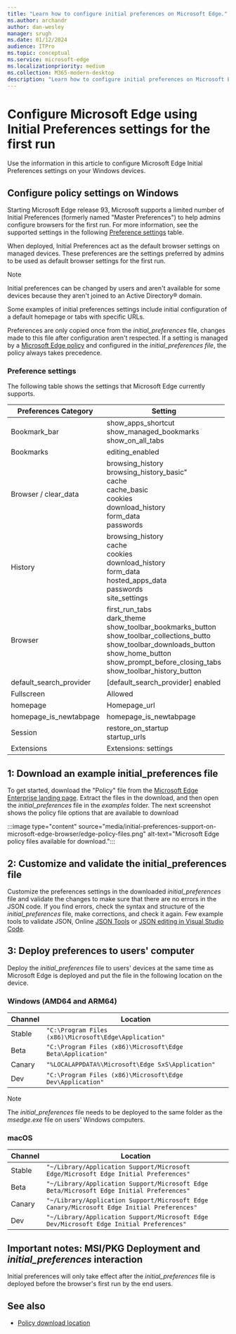 ```yaml
---
title: "Learn how to configure initial preferences on Microsoft Edge."
ms.author: archandr
author: dan-wesley
manager: srugh
ms.date: 01/12/2024
audience: ITPro
ms.topic: conceptual
ms.service: microsoft-edge
ms.localizationpriority: medium
ms.collection: M365-modern-desktop
description: "Learn how to configure initial preferences on Microsoft Edge."
---
```


# Configure Microsoft Edge using Initial Preferences settings for the first run

Use the information in this article to configure Microsoft Edge Initial Preferences settings on your Windows devices.

## Configure policy settings on Windows

Starting Microsoft Edge release 93, Microsoft supports a limited number of Initial Preferences (formerly named "Master Preferences") to help admins configure browsers for the first run. For more information, see the supported settings in the following [Preference settings](#preference-settings) table.

When deployed, Initial Preferences act as the default browser settings on managed devices. These preferences are the settings preferred by admins to be used as default browser settings for the first run.

> [!NOTE]
> Initial preferences can be changed by users and aren't available for some devices because they aren't joined to an Active Directory&reg; domain.

Some examples of initial preferences settings include initial configuration of a default homepage or tabs with specific URLs.

Preferences are only copied once from the *initial_preferences* file, changes made to this file after configuration aren't respected. If a setting is managed by a [Microsoft Edge policy](/deployedge/microsoft-edge-policies) and configured in the *initial_preferences file*, the policy always takes precedence.

### Preference settings

The following table shows the settings that Microsoft Edge currently supports.

| Preferences Category | Setting |
| - | - |
| Bookmark_bar | show_apps_shortcut<br>show_managed_bookmarks<br>show_on_all_tabs |
| Bookmarks | editing_enabled |
| Browser / clear_data | browsing_history<br>browsing_history_basic"<br>cache<br>cache_basic<br>cookies<br>download_history<br>form_data<br>passwords |
| History | browsing_history<br>cache<br>cookies<br>download_history<br>form_data<br>hosted_apps_data<br>passwords<br>site_settings |
| Browser | first_run_tabs<br>dark_theme<br>show_toolbar_bookmarks_button<br>show_toolbar_collections_butto<br>show_toolbar_downloads_button<br>show_home_button<br>show_prompt_before_closing_tabs<br>show_toolbar_history_button |
| default_search_provider | [default_search_provider] enabled |
| Fullscreen | Allowed |
| homepage | Homepage_url |
| homepage_is_newtabpage | homepage_is_newtabpage |
| Session | restore_on_startup<br>startup_urls |
| Extensions | Extensions: settings |

## 1: Download an example initial_preferences file

To get started, download the "Policy" file from the [Microsoft Edge Enterprise landing page](https://www.microsoft.com/edge/business/download). Extract the files in the download, and then open the *initial_preferences* file in the *examples* folder. The next screenshot shows the policy file options that are available to download

:::image type="content" source="media/initial-preferences-support-on-microsoft-edge-browser/edge-policy-files.png" alt-text="Microsoft Edge policy files available for download.":::

## 2: Customize and validate the initial_preferences file

Customize the preferences settings in the downloaded *initial_preferences* file and validate the changes to make sure that there are no errors in the JSON code. If you find errors, check the syntax and structure of the *initial_preferences* file, make corrections, and check it again. Few example tools to validate JSON, Online [JSON Tools](https://jsonformatter.org/) or [JSON editing in Visual Studio Code](https://code.visualstudio.com/docs/languages/json).

## 3: Deploy preferences to users' computer

Deploy the *initial_preferences* file to users' devices at the same time as Microsoft Edge is deployed and put the file in the following location on the device.

### Windows (AMD64 and ARM64)

| Channel | Location |
| - | - |
| Stable | `"C:\Program Files (x86)\Microsoft\Edge\Application"` |
| Beta | `"C:\Program Files (x86)\Microsoft\Edge Beta\Application"` |
|Canary | `"%LOCALAPPDATA%\Microsoft\Edge SxS\Application"` |
| Dev | `"C:\Program Files (x86)\Microsoft\Edge Dev\Application"` |

> [!NOTE]
> The *initial_preferences* file needs to be deployed to the same folder as the *msedge.exe* file on users' Windows computers.  

### macOS

| Channel | Location |
| - | - |
| Stable | `"~/Library/Application Support/Microsoft Edge/Microsoft Edge Initial Preferences"` |
| Beta | `"~/Library/Application Support/Microsoft Edge Beta/Microsoft Edge Initial Preferences"` |
| Canary | `"~/Library/Application Support/Microsoft Edge Canary/Microsoft Edge Initial Preferences"` |
| Dev | `"~/Library/Application Support/Microsoft Edge Dev/Microsoft Edge Initial Preferences"` |

## Important notes: MSI/PKG Deployment and *initial_preferences* interaction

Initial preferences will only take effect after the *initial_preferences* file is deployed before the browser's first run by the end users.  

## See also

- [Policy download location](https://www.microsoft.com/edge/business/download)
